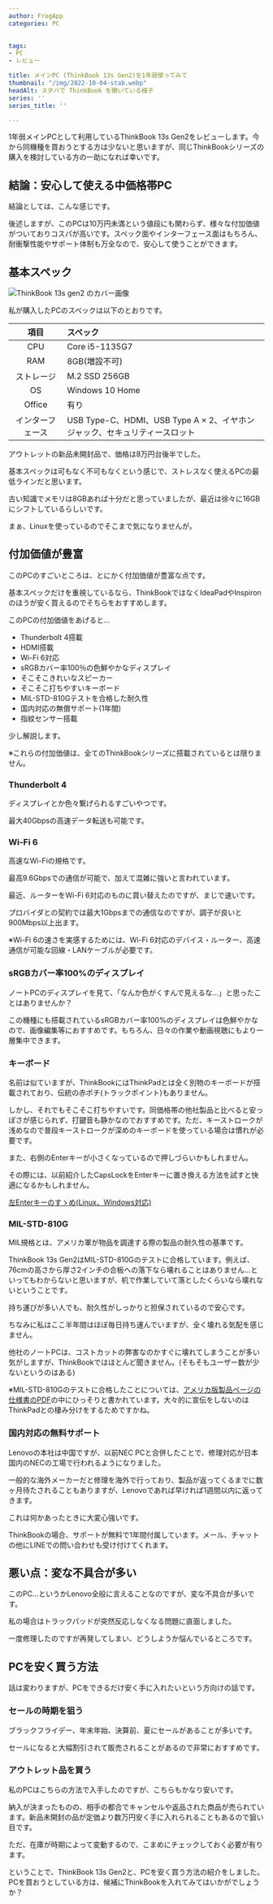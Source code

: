 ```yaml
---
author: FrogApp
categories: PC

 
tags:
- PC
- レビュー

title: メインPC (ThinkBook 13s Gen2)を1年弱使ってみて
thumbnail: "/img/2022-10-04-stab.webp"
headAlt: スタバで ThinkBook を開いている様子
series: ''
series_title: ''

---
```

1年弱メインPCとして利用しているThinkBook 13s Gen2をレビューします。今から同機種を買おうとする方は少ないと思いますが、同じThinkBookシリーズの購入を検討している方の一助になれば幸いです。

## 結論：安心して使える中価格帯PC

結論としては、こんな感じです。

後述しますが、このPCは10万円未満という値段にも関わらず、様々な付加価値がついておりコスパが高いです。スペック面やインターフェース面はもちろん、耐衝撃性能やサポート体制も万全なので、安心して使うことができます。

## 基本スペック

![ThinkBook 13s gen2 のカバー画像](/img/2022-10-04-cover.webp)

私が購入したPCのスペックは以下のとおりです。

| 項目 | スペック |
| :---: | :--- |
| CPU | Core i5-1135G7 |
| RAM | 8GB(増設不可) |
| ストレージ | M.2 SSD 256GB |
| OS | Windows 10 Home |
| Office | 有り |
| インターフェース | USB Type-C、HDMI、USB Type A × 2、イヤホンジャック、セキュリティースロット |

アウトレットの新品未開封品で、価格は8万円台後半でした。

基本スペックは可もなく不可もなくという感じで、ストレスなく使えるPCの最低ラインだと思います。

古い知識でメモリは8GBあれば十分だと思っていましたが、最近は徐々に16GBにシフトしているらしいです。

まぁ、Linuxを使っているのでそこまで気になりませんが。

## 付加価値が豊富

このPCのすごいところは、とにかく付加価値が豊富な点です。

基本スペックだけを重視しているなら、ThinkBookではなくIdeaPadやInspironのほうが安く買えるのでそちらをおすすめします。

このPCの付加価値をあげると…

* Thunderbolt 4搭載
* HDMI搭載
* Wi-Fi 6対応
* sRGBカバー率100％の色鮮やかなディスプレイ
* そこそこきれいなスピーカー
* そこそこ打ちやすいキーボード
* MIL-STD-810Gテストを合格した耐久性
* 国内対応の無償サポート(1年間)
* 指紋センサー搭載

少し解説します。

※これらの付加価値は、全てのThinkBookシリーズに搭載されているとは限りません。

### Thunderbolt 4

ディスプレイとか色々繋げられるすごいやつです。

最大40Gbpsの高速データ転送も可能です。

### Wi-Fi 6

高速なWi-Fiの規格です。

最高9.6Gbpsでの通信が可能で、加えて混雑に強いと言われています。

最近、ルーターをWi-Fi 6対応のものに買い替えたのですが、まじで速いです。

プロバイダとの契約では最大1Gbpsまでの通信なのですが、調子が良いと900Mbps以上出ます。

※Wi-Fi 6の速さを実感するためには、Wi-Fi 6対応のデバイス・ルーター、高速通信が可能な回線・LANケーブルが必要です。

### sRGBカバー率100%のディスプレイ

ノートPCのディスプレイを見て、「なんか色がくすんで見えるな…」と思ったことはありませんか？

この機種にも搭載されているsRGBカバー率100%のディスプレイは色鮮やかなので、画像編集等におすすめです。もちろん、日々の作業や動画視聴にもより一層集中できます。

### キーボード

名前は似ていますが、ThinkBookにはThinkPadとは全く別物のキーボードが搭載されており、伝統の赤ポチ(トラックポイント)もありません。

しかし、それでもそこそこ打ちやすいです。同価格帯の他社製品と比べると安っぽさが感じられず、打鍵音も静かなのでおすすめです。ただ、キーストロークが浅めなので普段キーストロークが深めのキーボードを使っている場合は慣れが必要です。

また、右側のEnterキーが小さくなっているので押しづらいかもしれません。

その際には、以前紹介したCapsLockをEnterキーに置き換える方法を試すと快適になるかもしれません。

[左Enterキーのすゝめ(Linux、Windows対応)](/2022-08/left-enter)

### MIL-STD-810G

MIL規格とは、アメリカ軍が物品を調達する際の製品の耐久性の基準です。

ThinkBook 13s Gen2はMIL-STD-810Gのテストに合格しています。例えば、76cmの高さから厚さ2インチの合板への落下なら壊れることはありません…といってもわからないと思いますが、机で作業していて落としたくらいなら壊れないということです。

持ち運びが多い人でも、耐久性がしっかりと担保されているので安心です。

ちなみに私はここ半年間はほぼ毎日持ち運んでいますが、全く壊れる気配を感じません。

他社のノートPCは、コストカットの弊害なのかすぐに壊れてしまうことが多い気がしますが、ThinkBookではほとんど聞きません。(そもそもユーザー数が少ないというのはある)

※MIL-STD-810Gのテストに合格したことについては、<a href="https://psref.lenovo.com/syspool/Sys/PDF/ThinkBook/ThinkBook_13s_G2_ITL/ThinkBook_13s_G2_ITL_Spec.PDF#page=6" target="_blank" rel="noopener noreferrer">アメリカ版製品ページの仕様書のPDF</a>の中にひっそりと書かれています。大々的に宣伝をしないのはThinkPadとの棲み分けをするためですかね。

### 国内対応の無料サポート

Lenovoの本社は中国ですが、以前NEC PCと合併したことで、修理対応が日本国内のNECの工場で行われるようになりました。

一般的な海外メーカーだと修理を海外で行っており、製品が返ってくるまでに数ヶ月待たされることもありますが、Lenovoであれば早ければ1週間以内に返ってきます。

これは何かあったときに大変心強いです。

ThinkBookの場合、サポートが無料で1年間付属しています。メール、チャットの他にLINEでの問い合わせも受け付けてくれます。

## 悪い点：変な不具合が多い

このPC…というかLenovo全般に言えることなのですが、変な不具合が多いです。

私の場合はトラックパッドが突然反応しなくなる問題に直面しました。

一度修理したのですが再発してしまい、どうしようか悩んでいるところです。

## PCを安く買う方法

話は変わりますが、PCをできるだけ安く手に入れたいという方向けの話です。

### セールの時期を狙う

ブラックフライデー、年末年始、決算前、夏にセールがあることが多いです。

セールになると大幅割引されて販売されることがあるので非常におすすめです。

### アウトレット品を買う

私のPCはこちらの方法で入手したのですが、こちらもかなり安いです。

納入が決まったものの、相手の都合でキャンセルや返品された商品が売られています。新品未開封の品が定価より数万円安く手に入れられることもあるので狙い目です。

ただ、在庫が時期によって変動するので、こまめにチェックしておく必要が有ります。

ということで、ThinkBook 13s Gen2と、PCを安く買う方法の紹介をしました。PCを買おうとしている方は、候補にThinkBookを入れてみてはいかがでしょうか？
